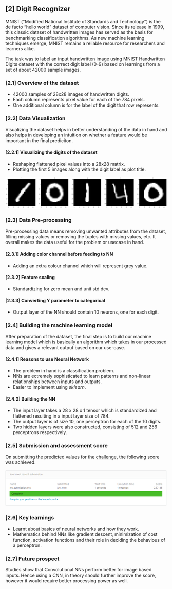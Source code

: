 ## [2] Digit Recognizer
MNIST ("Modified National Institute of Standards and Technology") is the de facto “hello world” dataset of computer vision. Since its release in 1999, this classic dataset of handwritten images has served as the basis for benchmarking classification algorithms. As new machine learning techniques emerge, MNIST remains a reliable resource for researchers and learners alike.

The task was to label an input handwritten image using MNIST Handwritten Digits dataset with the correct digit label (0-9) based on learnings from a set of about 42000 sample images.

### [2.1] Overview of the dataset
* 42000 samples of 28x28 images of handwritten digits.
* Each column represents pixel value for each of the 784 pixels.
* One additional column is for the label of the digit that row represents.

### [2.2] Data Visualization
Visualizing the dataset helps in better understanding of the data in hand and also helps in developing an  intuition on whether a feature would be important in the final prediciton.

#### [2.2.1] Visualizing the digits of the dataset
* Reshaping flattened pixel values into a 28x28 matrix.
* Plotting the first 5 images along with the digit label as plot title.

![Digits](./project2/digits.png)

### [2.3] Data Pre-processing
Pre-processing data means removing unwanted attributes from the dataset, filling missing values or removing the tuples with missing values, etc. It overall makes the data useful for the problem or usecase in hand.

#### [2.3.1] Adding color channel before feeding to NN
* Adding an extra colour channel which will represent grey value.

#### [2.3.2] Feature scaling
* Standardizing for zero mean and unit std dev.

#### [2.3.3] Converting Y parameter to categorical
* Output layer of the NN should contain 10 neurons, one for each digit.

### [2.4] Building the machine learning model
After preparation of the dataset, the final step is to build our machine learning model which is basically an algorithm which takes in our processed data and gives a relevant output based on our use-case.

#### [2.4.1] Reasons to use Neural Network
* The problem in hand is a classification problem.
* NNs are  ectremely sophisticated to learn patterns and non-linear relationships between inputs and outputs.
* Easier to implement using <i>sklearn</i>.

#### [2.4.2] Building the NN
* The input layer takes a 28 x 28 x 1 tensor which is standardized and flattened resulting in a input layer size of 784.
* The output layer is of size 10, one perceptron for each of the 10 digits.
* Two hidden layers were also constructed, consisting of 512 and 256 perceptrons respectively.

### [2.5] Submission and assessment score
On submitting the predicted values for the [challenge](https://www.kaggle.com/c/titanic), the following score was achieved.

![Submission score](./project2/submission1.png)

### [2.6] Key learnings
* Learnt about basics of neural networks and how they work.
* Mathematics behind NNs like gradient descent, minimization of cost function, activation functions and their role in deciding the behavious of a perceptron.

### [2.7] Future prospect
Studies show that Convolutional NNs perform better for image based inputs. Hence using a CNN, in theory should further improve the score, however it would require better processing power as well.
